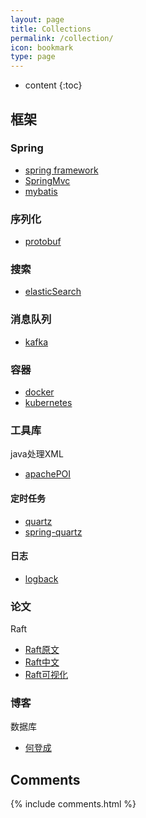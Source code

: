 ```yaml
---
layout: page
title: Collections
permalink: /collection/
icon: bookmark
type: page
---
```


* content
{:toc}

## 框架

### Spring

* [spring framework](https://docs.spring.io/spring/docs/5.0.0.RC2/spring-framework-reference/)
* [SpringMvc](https://docs.spring.io/spring/docs/5.0.0.RC2/spring-framework-reference/web.html#spring-web)
* [mybatis](http://www.mybatis.org/mybatis-3/zh/getting-started.html)

### 序列化

* [protobuf](https://developers.google.com/protocol-buffers/)

### 搜索

* [elasticSearch](https://www.elastic.co/guide/cn/elasticsearch/guide/current/index.html)

### 消息队列

* [kafka](https://kafka.apache.org/)

### 容器

* [docker](https://docs.docker.com/)
* [kubernetes](https://kubernetes.io/docs/home/#)

### 工具库

java处理XML

* [apachePOI](http://www.yiibai.com/apache_poi/)

#### 定时任务

* [quartz](http://www.quartz-scheduler.org/documentation/quartz-2.2.x/quick-start.html)
* [spring-quartz](https://docs.spring.io/spring/docs/current/spring-framework-reference/integration.html#scheduling-quartz)

#### 日志

* [logback](https://logback.qos.ch/manual/index.html)


### 论文

Raft

* [Raft原文](http://link.zhihu.com/?target=https%3A//pdos.csail.mit.edu/6.824/papers/raft-extended.pdf)
* [Raft中文](http://link.zhihu.com/?target=https%3A//github.com/maemual/raft-zh_cn/blob/master/raft-zh_cn.md)
* [Raft可视化](http://thesecretlivesofdata.com/raft/)

### 博客

数据库
* [何登成](http://hedengcheng.com/)
## Comments

{% include comments.html %}




